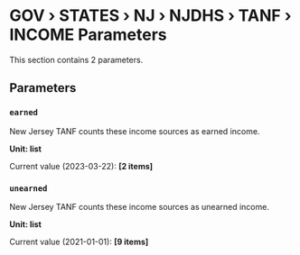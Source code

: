 # GOV › STATES › NJ › NJDHS › TANF › INCOME Parameters

This section contains 2 parameters.

## Parameters

### `earned`

New Jersey TANF counts these income sources as earned income.

**Unit: list**

Current value (2023-03-22): **[2 items]**


### `unearned`

New Jersey TANF counts these income sources as unearned income.

**Unit: list**

Current value (2021-01-01): **[9 items]**

